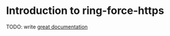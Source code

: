 # Introduction to ring-force-https

TODO: write [great documentation](http://jacobian.org/writing/great-documentation/what-to-write/)
